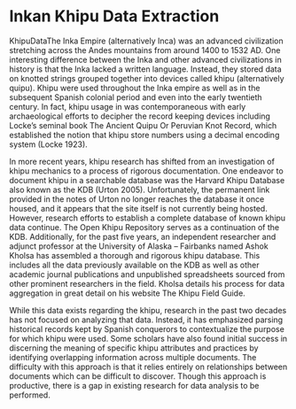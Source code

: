 # Inkan Khipu Data Extraction 
KhipuDataThe Inka Empire (alternatively Inca) was an advanced civilization stretching across the Andes mountains from around 1400 to 1532 AD. One interesting difference between the Inka and other advanced civilizations in history is that the Inka lacked a written language. Instead, they stored data on knotted strings grouped together into devices called khipu (alternatively quipu). Khipu were used throughout the Inka empire as well as in the subsequent Spanish colonial period and even into the early twentieth century. In fact, khipu usage in was contemporaneous with early archaeological efforts to decipher the record keeping devices including Locke’s seminal book The Ancient Quipu Or Peruvian Knot Record, which established the notion that khipu store numbers using a decimal encoding system (Locke 1923). 

In more recent years, khipu research has shifted from an investigation of khipu mechanics to a process of rigorous documentation. One endeavor to document khipu in a searchable database was the Harvard Khipu Database also known as the KDB (Urton 2005).  Unfortunately, the permanent link provided in the notes of Urton no longer reaches the database it once housed, and it appears that the site itself is not currently being hosted. However, research efforts to establish a complete database of known khipu data continue. The Open Khipu Repository serves as a continuation of the KDB. Additionally, for the past five years, an independent researcher and adjunct professor at the University of Alaska – Fairbanks named Ashok Kholsa has assembled a thorough and rigorous khipu database. This includes all the data previously available on the KDB as well as other academic journal publications and unpublished spreadsheets sourced from other prominent researchers in the field. Kholsa details his process for data aggregation in great detail on his website The Khipu Field Guide. 

While this data exists regarding the khipu, research in the past two decades has not focused on analyzing that data. Instead, it has emphasized parsing historical records kept by Spanish conquerors to contextualize the purpose for which khipu were used. Some scholars have also found initial success in discerning the meaning of specific khipu attributes and practices by identifying overlapping information across multiple documents. The difficulty with this approach is that it relies entirely on relationships between documents which can be difficult to discover. Though this approach is productive, there is a gap in existing research for data analysis to be performed.

